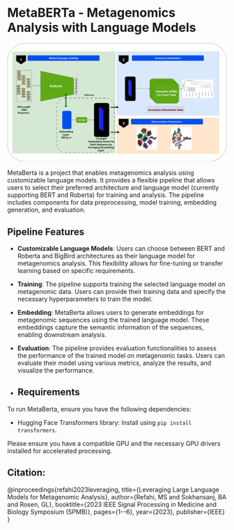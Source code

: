 # MetaBERTa - Metagenomics Analysis with Language Models

![MetaBERTa Pipeline Overview](pipeline.png)


MetaBerta is a project that enables metagenomics analysis using customizable language models. It provides a flexible pipeline that allows users to select their preferred architecture and language model (currently supporting BERT and Roberta) for training and analysis. The pipeline includes components for data preprocessing, model training, embedding generation, and evaluation.

## Pipeline Features

- **Customizable Language Models**: Users can choose between BERT and Roberta and BigBird architectures as their language model for metagenomics analysis. This flexibility allows for fine-tuning or transfer learning based on specific requirements.

- **Training**: The pipeline supports training the selected language model on metagenomic data. Users can provide their training data and specify the necessary hyperparameters to train the model.

- **Embedding**: MetaBerta allows users to generate embeddings for metagenomic sequences using the trained language model. These embeddings capture the semantic information of the sequences, enabling downstream analysis.

- **Evaluation**: The pipeline provides evaluation functionalities to assess the performance of the trained model on metagenomic tasks. Users can evaluate their model using various metrics, analyze the results, and visualize the performance.

- ## Requirements

To run MetaBerta, ensure you have the following dependencies:

- Hugging Face Transformers library: Install using `pip install transformers`.

Please ensure you have a compatible GPU and the necessary GPU drivers installed for accelerated processing.


## Citation:

@inproceedings{refahi2023leveraging,
  title={Leveraging Large Language Models for Metagenomic Analysis},
  author={Refahi, MS and Sokhansanj, BA and Rosen, GL},
  booktitle={2023 IEEE Signal Processing in Medicine and Biology Symposium (SPMB)},
  pages={1--6},
  year={2023},
  publisher={IEEE}
}


